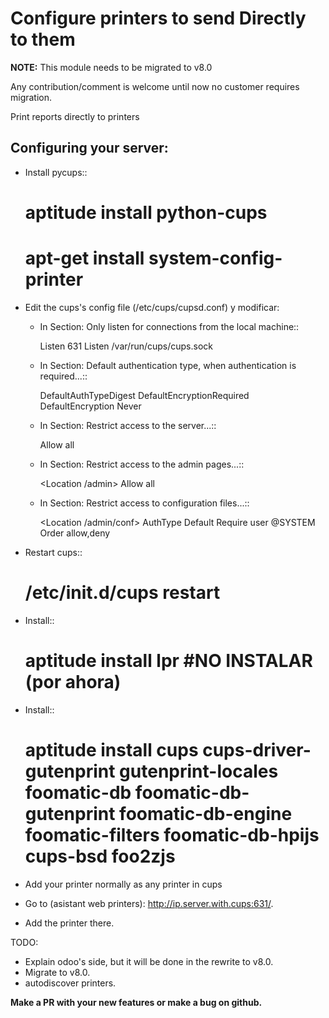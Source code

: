 Configure printers to send Directly to them
===========================================

**NOTE:** This module needs to be migrated to v8.0

Any contribution/comment is welcome until now no customer requires
migration.

Print reports directly to printers

Configuring your server:
------------------------

- Install pycups::

    # aptitude install python-cups
    # apt-get install system-config-printer

- Edit the cups's config file (/etc/cups/cupsd.conf) y modificar:

  - In Section: Only listen for connections from the local machine::

      Listen 631
      Listen /var/run/cups/cups.sock

  - In Section: Default authentication type, when authentication is required...::

      DefaultAuthTypeDigest
      DefaultEncryptionRequired
      DefaultEncryption Never

  - In Section: Restrict access to the server...::

      <Location />
      Allow all
      </Location>

  - In Section: Restrict access to the admin pages...::

      <Location /admin>
      Allow all
      </Location>

  - In Section: Restrict access to configuration files...::

      <Location /admin/conf>
      AuthType Default
      Require user @SYSTEM
      Order allow,deny
      </Location>

-  Restart cups::

    # /etc/init.d/cups restart

-  Install::

    # aptitude install lpr #NO INSTALAR (por ahora)

-  Install::

    # aptitude install cups cups-driver-gutenprint gutenprint-locales foomatic-db foomatic-db-gutenprint foomatic-db-engine foomatic-filters foomatic-db-hpijs cups-bsd foo2zjs

- Add your printer normally as any printer in cups
- Go to (asistant web printers): http://ip.server.with.cups:631/.
- Add the printer there.

TODO:

- Explain odoo's side, but it will be done in the rewrite to v8.0.
- Migrate to v8.0.
- autodiscover printers.

**Make a PR with your new features or make a bug on github.**
